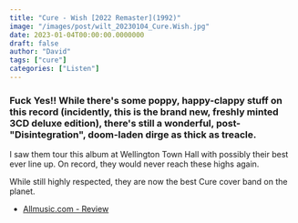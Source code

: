 ```yaml
---
title: "Cure - Wish [2022 Remaster](1992)"
image: "/images/post/wilt_20230104_Cure.Wish.jpg"
date: 2023-01-04T00:00:00.0000000
draft: false
author: "David"
tags: ["cure"]
categories: ["Listen"]
---
```

### Fuck Yes!! While there's some poppy, happy-clappy stuff on this record (incidently, this is the brand new, freshly minted 3CD deluxe edition), there's still a wonderful, post-"Disintegration", doom-laden dirge as thick as treacle.

 I saw them tour this album at Wellington Town Hall with possibly their best ever line up. On record, they would never reach these highs again.

 While still highly respected, they are now the best Cure cover band on the planet.

-  [Allmusic.com - Review](https://www.allmusic.com/album/wish-mw0000275947)